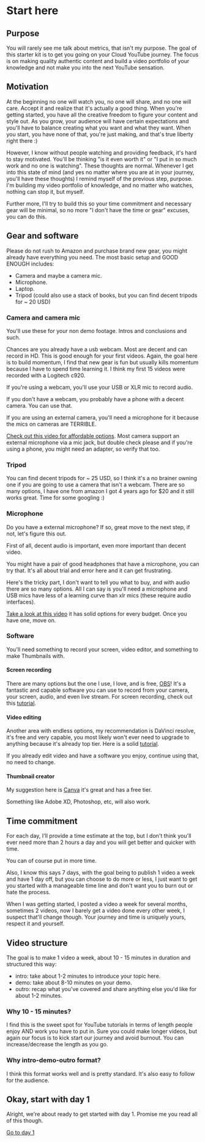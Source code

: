 # Start here

## Purpose

You will rarely see me talk about metrics, that isn't my purpose. The goal of this starter kit is to get you going on your Cloud YouTube journey. The focus is on making quality authentic content and build a video portfolio of your knowledge and not make you into the next YouTube sensation.

## Motivation

At the beginning no one will watch you, no one will share, and no one will care. Accept it and realize that it's actually a good thing. When you're getting started, you have all the creative freedom to figure your content and style out. As you grow, your audience will have certain expectations and you'll have to balance creating what you want and what they want. When you start, you have none of that, you're just making, and that's true liberty right there :)

However, I know without people watching and providing feedback, it's hard to stay motivated. You'll be thinking "is it even worth it" or "I put in so much work and no one is watching". These thoughts are normal. Whenever I get into this state of mind (and yes no matter where you are at in your journey, you'll have these thoughts) I remind myself of the previous step, purpose. I'm building my video portfolio of knowledge, and no matter who watches, nothing can stop it, but myself.

Further more, I'll try to build this so your time commitment and necessary gear will be minimal, so no more "I don't have the time or gear" excuses, you can do this.

## Gear and software

Please do not rush to Amazon and purchase brand new gear, you might already have everything you need. The most basic setup and GOOD ENOUGH includes:

- Camera and maybe a camera mic.
- Microphone.
- Laptop.
- Tripod (could also use a stack of books, but you can find decent tripods for ~ 20 USD)

### Camera and camera mic

You'll use these for your non demo footage. Intros and conclusions and such. 

Chances are you already have a usb webcam. Most are decent and can record in HD. This is good enough for your first videos. Again, the goal here is to build momentum, I find that new gear is fun but usually kills momentum because I have to spend time learning it. I think my first 15 videos were recorded with a Logitech c920.

If you're using a webcam, you'll use your USB or XLR mic to record audio.

If you don't have a webcam, you probably have a phone with a decent camera. You can use that.

If you are using an external camera, you'll need a microphone for it because the mics on cameras are TERRIBLE.

[Check out this video for affordable options](https://youtu.be/MUSIfUlOjYA). Most camera support an external microphone via a mic jack, but double check please and if you're using a phone, you might need an adapter, so verify that too.

### Tripod

You can find decent tripods for ~ 25 USD, so I think it's a no brainer owning one if you are going to use a camera that isn't a webcam. There are so many options, I have one from amazon I got 4 years ago for $20 and it still works great. Time for some googling :)

### Microphone

Do you have a external microphone? If so, great move to the next step, if not, let's figure this out.

First of all, decent audio is important, even more important than decent video.

You might have a pair of good headphones that have a microphone, you can try that. It's all about trial and error here and it can get frustrating. 

Here's the tricky part, I don't want to tell you what to buy, and with audio there are so many options. All I can say is you'll need a microphone and USB mics have less of a learning curve than xlr mics (these require audio interfaces).

[Take a look at this video](https://www.youtube.com/watch?v=jApDthzDql0) it has solid options for every budget. Once you have one, move on.

### Software

You'll need something to record your screen, video editor, and something to make Thumbnails with.

#### Screen recording

There are many options but the one I use, I love, and is free, [OBS](https://obsproject.com/)! It's a fantastic and capable software you can use to record from your camera, your screen, audio, and even live stream. For screen recording, check out this [tutorial](https://www.youtube.com/watch?v=ySENWFIkL7c).

#### Video editing

Another area with endless options, my recommendation is DaVinci resolve, it's free and very capable, you most likely won't ever need to upgrade to anything because it's already top tier. Here is a solid [tutorial](https://www.youtube.com/watch?v=63Ln33O4p4c).

If you already edit video and have a software you enjoy, continue using that, no need to change.

#### Thumbnail creator

My suggestion here is [Canva](https://www.canva.com/create/youtube-thumbnails/) it's great and has a free tier.

Something like Adobe XD, Photoshop, etc, will also work. 

## Time commitment

For each day, I'll provide a time estimate at the top, but I don't think you'll ever need more than 2 hours a day and you will get better and quicker with time.

You can of course put in more time.

Also, I know this says 7 days, with the goal being to publish 1 video a week and have 1 day off, but you can choose to do more or less, I just want to get you started with a manageable time line and don't want you to burn out or hate the process.

When I was getting started, I posted a video a week for several months, sometimes 2 videos, now I barely get a video done every other week, I suspect that'll change though. Your journey and time is uniquely yours, respect it and yourself.

## Video structure

The goal is to make 1 video a week, about 10 - 15 minutes in duration and structured this way:

- intro: take about 1-2 minutes to introduce your topic here.
- demo: take about 8-10 minutes on your demo.
- outro: recap what you've covered and share anything else you'd like for about 1-2 minutes.

### Why 10 - 15 minutes?

I find this is the sweet spot for YouTube tutorials in terms of length people enjoy AND work you have to put in. Sure you could make longer videos, but again our focus is to kick start our journey and avoid burnout. You can increase/decrease the length as you go.

### Why intro-demo-outro format?

I think this format works well and is pretty standard. It's also easy to follow for the audience.

## Okay, start with day 1

Alright, we're about ready to get started with day 1. Promise me you read all of this though.

[Go to day 1](../day1/README.md)
